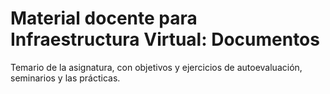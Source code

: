 # Material docente para Infraestructura Virtual: Documentos

Temario de la asignatura, con objetivos y ejercicios de
autoevaluación, seminarios y las prácticas.
